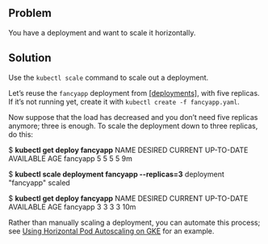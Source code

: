 ## Problem

You have a deployment and want to scale it horizontally.

## Solution

Use the `kubectl scale` command to scale out a deployment.

Let’s reuse the `fancyapp` deployment from [\[deployments\]](#deployments), with five replicas. If it’s not running yet, create it with `kubectl create -f fancyapp.yaml`.

Now suppose that the load has decreased and you don’t need five replicas anymore; three is enough. To scale the deployment down to three replicas, do this:

$ **kubectl get deploy fancyapp**
NAME       DESIRED   CURRENT   UP-TO-DATE   AVAILABLE   AGE
fancyapp   5         5         5            5           9m

$ **kubectl scale deployment fancyapp --replicas=3**
deployment "fancyapp" scaled

$ **kubectl get deploy fancyapp**
NAME       DESIRED   CURRENT   UP-TO-DATE   AVAILABLE   AGE
fancyapp   3         3         3            3           10m

Rather than manually scaling a deployment, you can automate this process; see [Using Horizontal Pod Autoscaling on GKE](#auto_app_scaling_hpa_gke) for an example.